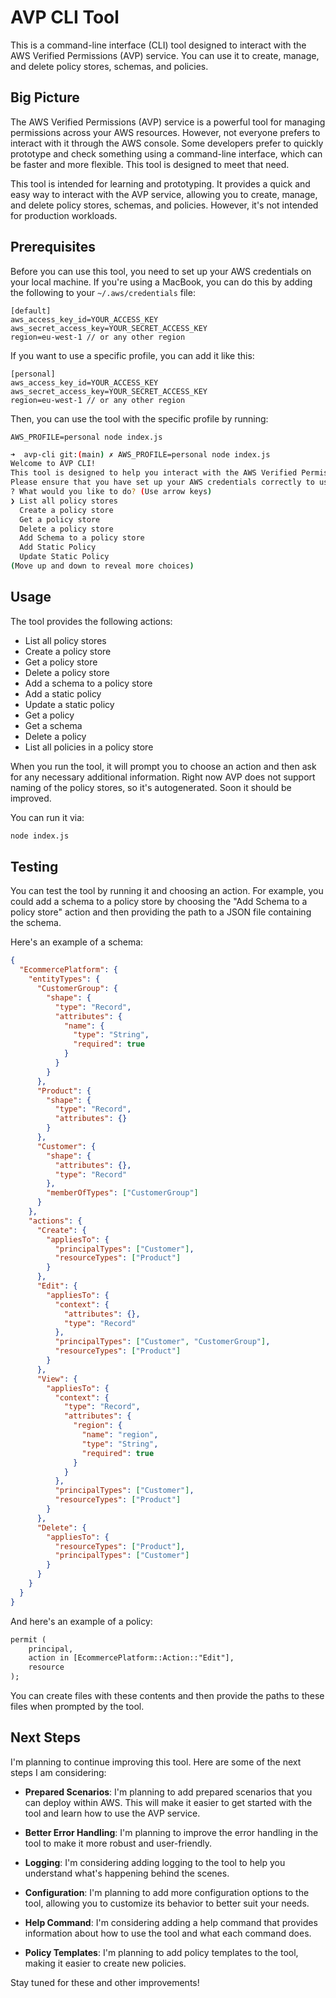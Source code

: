 # AVP CLI Tool

This is a command-line interface (CLI) tool designed to interact with the AWS Verified Permissions (AVP) service. You can use it to create, manage, and delete policy stores, schemas, and policies.

## Big Picture

The AWS Verified Permissions (AVP) service is a powerful tool for managing permissions across your AWS resources. However, not everyone prefers to interact with it through the AWS console. Some developers prefer to quickly prototype and check something using a command-line interface, which can be faster and more flexible. This tool is designed to meet that need.

This tool is intended for learning and prototyping. It provides a quick and easy way to interact with the AVP service, allowing you to create, manage, and delete policy stores, schemas, and policies. However, it's not intended for production workloads.

## Prerequisites

Before you can use this tool, you need to set up your AWS credentials on your local machine. If you're using a MacBook, you can do this by adding the following to your `~/.aws/credentials` file:

```
[default]
aws_access_key_id=YOUR_ACCESS_KEY
aws_secret_access_key=YOUR_SECRET_ACCESS_KEY
region=eu-west-1 // or any other region
```

If you want to use a specific profile, you can add it like this:

```
[personal]
aws_access_key_id=YOUR_ACCESS_KEY
aws_secret_access_key=YOUR_SECRET_ACCESS_KEY
region=eu-west-1 // or any other region
```

Then, you can use the tool with the specific profile by running:

```
AWS_PROFILE=personal node index.js
```

```bash
➜  avp-cli git:(main) ✗ AWS_PROFILE=personal node index.js
Welcome to AVP CLI!
This tool is designed to help you interact with the AWS Verified Permissions (AVP) service. You can use it to create, manage, and delete policy stores, schemas, and policies.
Please ensure that you have set up your AWS credentials correctly to use this tool.
? What would you like to do? (Use arrow keys)
❯ List all policy stores
  Create a policy store
  Get a policy store
  Delete a policy store
  Add Schema to a policy store
  Add Static Policy
  Update Static Policy
(Move up and down to reveal more choices)
```

## Usage

The tool provides the following actions:

- List all policy stores
- Create a policy store
- Get a policy store
- Delete a policy store
- Add a schema to a policy store
- Add a static policy
- Update a static policy
- Get a policy
- Get a schema
- Delete a policy
- List all policies in a policy store

When you run the tool, it will prompt you to choose an action and then ask for any necessary additional information. Right now AVP does not support naming of the policy stores, so it's autogenerated. Soon it should be improved.

You can run it via:

```bash
node index.js
```

## Testing

You can test the tool by running it and choosing an action. For example, you could add a schema to a policy store by choosing the "Add Schema to a policy store" action and then providing the path to a JSON file containing the schema.

Here's an example of a schema:

```json
{
  "EcommercePlatform": {
    "entityTypes": {
      "CustomerGroup": {
        "shape": {
          "type": "Record",
          "attributes": {
            "name": {
              "type": "String",
              "required": true
            }
          }
        }
      },
      "Product": {
        "shape": {
          "type": "Record",
          "attributes": {}
        }
      },
      "Customer": {
        "shape": {
          "attributes": {},
          "type": "Record"
        },
        "memberOfTypes": ["CustomerGroup"]
      }
    },
    "actions": {
      "Create": {
        "appliesTo": {
          "principalTypes": ["Customer"],
          "resourceTypes": ["Product"]
        }
      },
      "Edit": {
        "appliesTo": {
          "context": {
            "attributes": {},
            "type": "Record"
          },
          "principalTypes": ["Customer", "CustomerGroup"],
          "resourceTypes": ["Product"]
        }
      },
      "View": {
        "appliesTo": {
          "context": {
            "type": "Record",
            "attributes": {
              "region": {
                "name": "region",
                "type": "String",
                "required": true
              }
            }
          },
          "principalTypes": ["Customer"],
          "resourceTypes": ["Product"]
        }
      },
      "Delete": {
        "appliesTo": {
          "resourceTypes": ["Product"],
          "principalTypes": ["Customer"]
        }
      }
    }
  }
}
```

And here's an example of a policy:

```txt
permit (
    principal,
    action in [EcommercePlatform::Action::"Edit"],
    resource
);
```

You can create files with these contents and then provide the paths to these files when prompted by the tool.

## Next Steps

I'm planning to continue improving this tool. Here are some of the next steps I am considering:

- **Prepared Scenarios**: I'm planning to add prepared scenarios that you can deploy within AWS. This will make it easier to get started with the tool and learn how to use the AVP service.

- **Better Error Handling**: I'm planning to improve the error handling in the tool to make it more robust and user-friendly.

- **Logging**: I'm considering adding logging to the tool to help you understand what's happening behind the scenes.

- **Configuration**: I'm planning to add more configuration options to the tool, allowing you to customize its behavior to better suit your needs.

- **Help Command**: I'm considering adding a help command that provides information about how to use the tool and what each command does.

- **Policy Templates**: I'm planning to add policy templates to the tool, making it easier to create new policies.

Stay tuned for these and other improvements!

